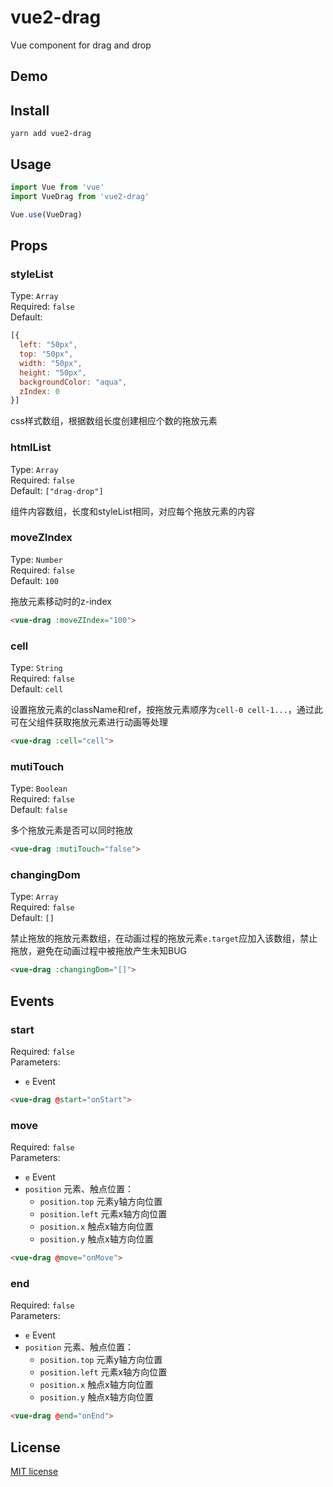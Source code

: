 # vue2-drag
Vue component for drag and drop

## Demo

## Install
```
yarn add vue2-drag
```
## Usage
```javascript
import Vue from 'vue'
import VueDrag from 'vue2-drag'

Vue.use(VueDrag)
```

## Props
### styleList
Type: `Array`<br>
Required: `false`<br>
Default:
```javascript
[{
  left: "50px",
  top: "50px",
  width: "50px",
  height: "50px",
  backgroundColor: "aqua",
  zIndex: 0
}]
```
css样式数组，根据数组长度创建相应个数的拖放元素

### htmlList
Type: `Array`<br>
Required: `false`<br>
Default: `["drag-drop"]`

组件内容数组，长度和styleList相同，对应每个拖放元素的内容

### moveZIndex
Type: `Number`<br>
Required: `false`<br>
Default: `100`

拖放元素移动时的z-index

```html
<vue-drag :moveZIndex="100">
```

### cell
Type: `String`<br>
Required: `false`<br>
Default: `cell`

设置拖放元素的className和ref，按拖放元素顺序为`cell-0 cell-1...`，通过此可在父组件获取拖放元素进行动画等处理

```html
<vue-drag :cell="cell">
```

### mutiTouch
Type: `Boolean`<br>
Required: `false`<br>
Default: `false`

多个拖放元素是否可以同时拖放

```html
<vue-drag :mutiTouch="false">
```

### changingDom
Type: `Array`<br>
Required: `false`<br>
Default: `[]`

禁止拖放的拖放元素数组，在动画过程的拖放元素`e.target`应加入该数组，禁止拖放，避免在动画过程中被拖放产生未知BUG

```html
<vue-drag :changingDom="[]">
```

## Events
### start
Required: `false`<br>
Parameters:
* `e` Event

```html
<vue-drag @start="onStart">
```

### move
Required: `false`<br>
Parameters:
* `e` Event
* `position` 元素、触点位置：
  - `position.top` 元素y轴方向位置
  - `position.left` 元素x轴方向位置
  - `position.x` 触点x轴方向位置
  - `position.y` 触点x轴方向位置

```html
<vue-drag @move="onMove">
```

### end
Required: `false`<br>
Parameters:
* `e` Event
* `position` 元素、触点位置：
  - `position.top` 元素y轴方向位置
  - `position.left` 元素x轴方向位置
  - `position.x` 触点x轴方向位置
  - `position.y` 触点x轴方向位置

```html
<vue-drag @end="onEnd">
```


## License

[MIT license](LICENSE)
